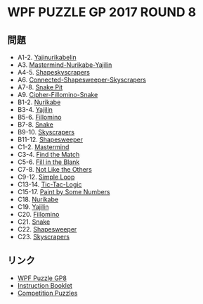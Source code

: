 # WPF PUZZLE GP 2017 ROUND 8

## 問題
- A1-2. [Yajinurikabelin](../puzzle/yajinurikabelin.md)
- A3. [Mastermind-Nurikabe-Yajilin](../puzzle/mastermind-nurikabe-yajilin.md)
- A4-5. [Shapeskyscrapers](../puzzle/skyscrapers-shapes.md)
- A6. [Connected-Shapesweeper-Skyscrapers](../puzzle/shapesweeper-skyscrapers-connected.md)
- A7-8. [Snake Pit](../puzzle/snake-pit.md)
- A9. [Cipher-Fillomino-Snake](../puzzle/fillomino-snake-encoded.md)
- B1-2. [Nurikabe](../puzzle/nurikabe.md)
- B3-4. [Yajilin](../puzzle/yajilin.md)
- B5-6. [Fillomino](../puzzle/fillomino.md)
- B7-8. [Snake](../puzzle/snake.md)
- B9-10. [Skyscrapers](../puzzle/skyscrapers.md)
- B11-12. [Shapesweeper](../puzzle/shapesweeper.md)
- C1-2. [Mastermind](../puzzle/mastermind.md)
- C3-4. [Find the Match](../puzzle/findthematch.md)
- C5-6. [Fill in the Blank](../puzzle/fillintheblank.md)
- C7-8. [Not Like the Others](../puzzle/notliketheothers.md)
- C9-12. [Simple Loop](../puzzle/simpleloop.md)
- C13-14. [Tic-Tac-Logic](../puzzle/tictaclogic.md)
- C15-17. [Paint by Some Numbers](../puzzle/paintbynumbers-some.md)
- C18. [Nurikabe](../puzzle/nurikabe.md)
- C19. [Yajilin](../puzzle/yajilin.md)
- C20. [Fillomino](../puzzle/fillomino.md)
- C21. [Snake](../puzzle/snake.md)
- C22. [Shapesweeper](../puzzle/shapesweeper.md)
- C23. [Skyscrapers](../puzzle/skyscrapers.md)

## リンク
- [WPF Puzzle GP8](https://gp.worldpuzzle.org/content/wpf-puzzle-gp8-1)
- [Instruction Booklet](https://gp.worldpuzzle.org/content/instruction-booklet-64)
- [Competition Puzzles](https://gp.worldpuzzle.org/content/competition-puzzles-29)
